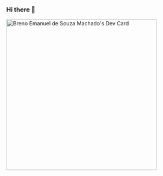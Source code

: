 ### Hi there 👋
<a href="https://app.daily.dev/brenomachado"><img src="https://api.daily.dev/devcards/3f7da43741874663ad98556c8e987f9a.png?r=h4m" width="400" alt="Breno Emanuel de Souza Machado's Dev Card"/></a>
